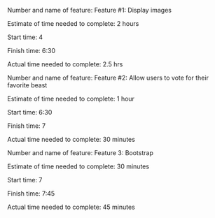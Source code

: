 Number and name of feature:  Feature #1: Display images

Estimate of time needed to complete: 2 hours

Start time: 4

Finish time: 6:30

Actual time needed to complete: 2.5 hrs

Number and name of feature: Feature #2: Allow users to vote for their favorite beast

Estimate of time needed to complete: 1 hour

Start time: 6:30

Finish time: 7

Actual time needed to complete: 30 minutes

Number and name of feature: Feature 3: Bootstrap

Estimate of time needed to complete: 30 minutes

Start time: 7

Finish time: 7:45

Actual time needed to complete: 45 minutes